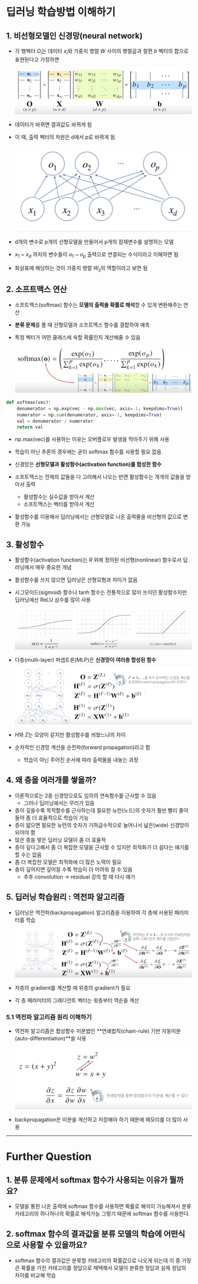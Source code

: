 # 딥러닝 학습방법 이해하기

## 1. 비선형모델인 신경망(neural network)

- 각 행벡터 $O_i$는 데이터 $x_i$와 가중치 행렬 $W$ 사이의 행렬곱과 절편 $b$ 벡터의 합으로 표현된다고 가정하면

    ![](./img/2021-08-05-09-55-34.png)

- 데이터가 바뀌면 결과값도 바뀌게 됨
- 이 때, 출력 벡터의 차원은 d에서 p로 바뀌게 됨

    ![](./img/2021-08-05-09-57-06.png)

- d개의 변수로 p개의 선형모델을 만들어서 p개의 잠재변수를 설명하는 모델
- $x_1$ ~ $x_d$ 까지의 변수들이 $o_1$ ~ $o_p$ 출력으로 연결되는 수식이라고 이해하면 됨
- 화살표에 해당하는 것이 가중치 행렬 $W_{ij}$의 역할이라고 보면 됨   

## 2. 소프트맥스 연산

- 소프트맥스(softmax) 함수는 **모델의 출력을 확률로 해석**할 수 있게 변환해주는 연산
- **분류 문제**를 풀 때 선형모델과 소프트맥스 함수를 결합하여 예측
- 특정 벡터가 어떤 클래스에 속할 확률인지 계산해줄 수 있음

    ![](./img/2021-08-05-10-05-37.png)

```python
def softmax(vec):
    denumerator = np.exp(vec - np.max(vec, axis=-1, keepdims=True))
    numerator = np.sum(denumerator, axis=-1, keepdims=True)
    val = denumerator / numerator
    return val
```

- np.max(vec)를 사용하는 이유는 오버플로우 발생을 막아주기 위해 사용
- 학습이 아닌 추론의 경우에는 굳이 softmax 함수를 사용할 필요 없음

- 신경망은 **선형모델과 활성함수(activation function)를 합성한 함수**
- 소프트맥스는 전체의 값들을 다 고려해서 나오는 반면 활성함수는 개개의 값들을 받아서 출력
  - 활성함수는 실수값을 받아서 계산
  - 소프트맥스는 벡터를 받아서 계산

- 활성함수를 이용해서 딥러닝에서는 선형모델로 나온 출력물을 비선형의 값으로 변환 가능

## 3. 활성함수

- 활성함수(activation function)는 $R$ 위에 정의된 비선형(nonlinear) 함수로서 딥러닝에서 매우 중요한 개념
- 활성함수를 쓰지 않으면 딥러닝은 선형모형과 차이가 없음
- 시그모이드(sigmoid) 함수나 tanh 함수는 전통적으로 많이 쓰이던 활성함수지만 딥러닝에선 ReLU 삼수를 많이 사용

    ![](./img/2021-08-05-10-48-34.png)

- 다층(multi-layer) 퍼셉트론(MLP)은 **신경망이 여러층 합성된 함수**

    ![](./img/2021-08-05-10-54-52.png)

- $H$와 $Z$는 모양이 같지만 활성함수를 씌웠느냐의 차이
- 순차적인 신경망 계산을 순전파(forward propagation)라고 함
  - 학습이 아닌 주어진 순서에 따라 출력물을 내놓는 과정

## 4. 왜 층을 여러개를 쌓을까?

- 이론적으로는 2층 신경망으로도 임의의 연속함수를 근사할 수 있음
  - 그러나 딥러닝에서는 무리가 있음
- 층이 깊을수록 목적함수를 근사하는데 필요한 뉴런(노드)의 숫자가 훨씬 빨리 줄어들어 좀 더 효율적으로 학습이 가능
- 층이 얇으면 필요한 뉴런의 숫자가 기하급수적으로 늘어나서 넓은(wide) 신경망이 되어야 함
- 많은 층을 쌓은 딥러닝 모델이 좀 더 효율적
- 층이 깊다고해서 좀 더 복잡한 모델을 근사할 수 있지만 최적화가 더 쉽다는 얘기를 할 수는 없음
- 좀 더 복잡한 모델은 최적화에 더 많은 노력이 필요
- 층이 깊어지면 깊어질 수록 학습이 더 어려워 질 수 있음
  - 추후 convolution -> residual 강의 할 때 다시 얘기

## 5. 딥러닝 학습원리 : 역전파 알고리즘

- 딥러닝은 역전파(backpropagation) 알고리즘을 이용하여 각 층에 사용된 패러미터를 학습

    ![](./img/2021-08-05-11-04-18.png)

- 저층의 gradient를 계산할 때 위층의 gradient가 필요
- 각 층 패러미터의 그레디언트 벡터는 윗층부터 역순을 계산

### 5.1 역전파 알고리즘 원리 이해하기

- 역전파 알고리즘은 합성함수 미분법인 **연쇄법칙(chain-rule) 기반 자동미분(auto-differentiation)**을 사용

    ![](./img/2021-08-05-11-05-35.png)

- backpropagation은 미분을 계산하고 저장해야 하기 때문에 메모리를 더 많이 사용

---

# Further Question

## 1. 분류 문제에서 softmax 함수가 사용되는 이유가 뭘까요?

- 모델을 통한 나온 출력에 softmax 함수를 사용하면 확률로 해석이 가능해져서 분류 카테고리의 하나하나의 확률로 해석가능 그렇기 때문에 softmax 함수를 사용한다.

## 2. softmax 함수의 결과값을 분류 모델의 학습에 어떤식으로 사용할 수 있을까요?

- softmax 함수의 결과값은 분류할 카테고리의 확률값으로 나오게 되는데 이 중 가장 큰 확률을 가진 카테고리를 정답으로 채택해서 모델이 분류한 정답과 실제 정답의 차이를 비교해 학습